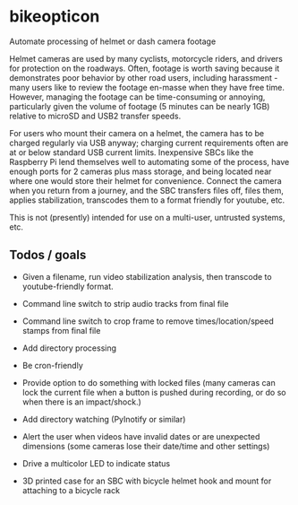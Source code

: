 # bikeopticon
Automate processing of helmet or dash camera footage

Helmet cameras are used by many cyclists, motorcycle riders, and drivers for protection on the roadways. Often, footage is worth saving because it demonstrates poor behavior by other road users, including harassment - many users like to review the footage en-masse when they have free time. However, managing the footage can be time-consuming or annoying, particularly given the volume of footage (5 minutes can be nearly 1GB) relative to microSD and USB2 transfer speeds.

For users who mount their camera on a helmet, the camera has to be charged regularly via USB anyway; charging current requirements often are at or below standard USB current limits. Inexpensive SBCs like the Raspberry Pi lend themselves well to automating some of the process, have enough ports for 2 cameras plus mass storage, and being located near where one would store their helmet for convenience. Connect the camera when you return from a journey, and the SBC transfers files off, files them, applies stabilization, transcodes them to a format friendly for youtube, etc.

This is not (presently) intended for use on a multi-user, untrusted systems, etc.

## Todos / goals

* Given a filename, run video stabilization analysis, then transcode to youtube-friendly format.
* Command line switch to strip audio tracks from final file
* Command line switch to crop frame to remove times/location/speed stamps from final file


* Add directory processing
* Be cron-friendly
* Provide option to do something with locked files (many cameras can lock the current file when a button is pushed during recording, or do so when there is an impact/shock.)

* Add directory watching (PyInotify or similar)

* Alert the user when videos have invalid dates or are unexpected dimensions (some cameras lose their date/time and other settings)
* Drive a multicolor LED to indicate status

* 3D printed case for an SBC with bicycle helmet hook and mount for attaching to a bicycle rack